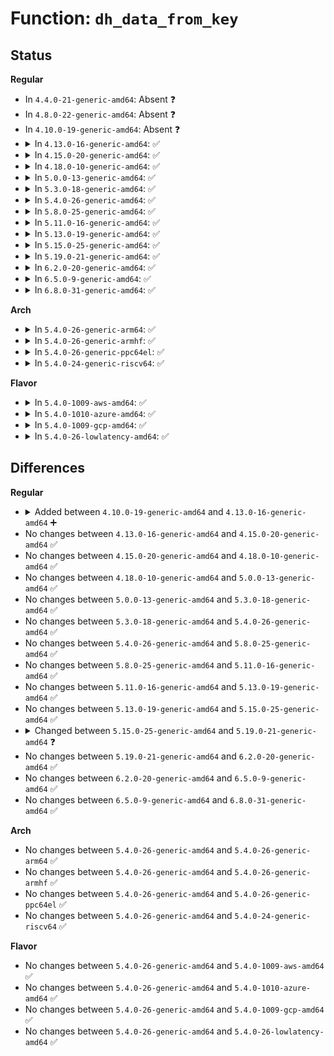 # Function: <code>dh_data_from_key</code>

## Status
<b>Regular</b>
<ul>
<li>
In <code>4.4.0-21-generic-amd64</code>: Absent ❓
</li>
<li>
In <code>4.8.0-22-generic-amd64</code>: Absent ❓
</li>
<li>
In <code>4.10.0-19-generic-amd64</code>: Absent ❓
</li>
<li>
<details>
<summary>In <code>4.13.0-16-generic-amd64</code>: ✅</summary>

```c
ssize_t dh_data_from_key(key_serial_t keyid, void * * data)
```

```json
{
  "name": "dh_data_from_key",
  "collision_type": "Unique Static",
  "inline_type": "No",
  "funcs": [
    {
      "addr": 18446744071582604272,
      "name": "dh_data_from_key",
      "external": false,
      "loc": "security/keys/dh.c:21",
      "file": "security/keys/dh.c",
      "inline": "seen, unknown",
      "caller_inline": [],
      "caller_func": [
        "security/keys/dh.c:__keyctl_dh_compute",
        "security/keys/dh.c:__keyctl_dh_compute",
        "security/keys/dh.c:__keyctl_dh_compute",
        "security/keys/dh.c:__keyctl_dh_compute"
      ]
    }
  ],
  "symbols": [
    {
      "addr": 18446744071582604272,
      "name": "dh_data_from_key",
      "section": ".text",
      "bind": "STB_LOCAL",
      "size": 172
    }
  ]
}
```
</details>
</li>
<li>
<details>
<summary>In <code>4.15.0-20-generic-amd64</code>: ✅</summary>

```c
ssize_t dh_data_from_key(key_serial_t keyid, void * * data)
```

```json
{
  "name": "dh_data_from_key",
  "collision_type": "Unique Static",
  "inline_type": "No",
  "funcs": [
    {
      "addr": 18446744071582757744,
      "name": "dh_data_from_key",
      "external": false,
      "loc": "security/keys/dh.c:21",
      "file": "security/keys/dh.c",
      "inline": "seen, unknown",
      "caller_inline": [],
      "caller_func": [
        "security/keys/dh.c:__keyctl_dh_compute",
        "security/keys/dh.c:__keyctl_dh_compute",
        "security/keys/dh.c:__keyctl_dh_compute",
        "security/keys/dh.c:__keyctl_dh_compute"
      ]
    }
  ],
  "symbols": [
    {
      "addr": 18446744071582757744,
      "name": "dh_data_from_key",
      "section": ".text",
      "bind": "STB_LOCAL",
      "size": 172
    }
  ]
}
```
</details>
</li>
<li>
<details>
<summary>In <code>4.18.0-10-generic-amd64</code>: ✅</summary>

```c
ssize_t dh_data_from_key(key_serial_t keyid, void * * data)
```

```json
{
  "name": "dh_data_from_key",
  "collision_type": "Unique Static",
  "inline_type": "No",
  "funcs": [
    {
      "addr": 18446744071582957936,
      "name": "dh_data_from_key",
      "external": false,
      "loc": "security/keys/dh.c:21",
      "file": "security/keys/dh.c",
      "inline": "seen, unknown",
      "caller_inline": [],
      "caller_func": [
        "security/keys/dh.c:__keyctl_dh_compute",
        "security/keys/dh.c:__keyctl_dh_compute",
        "security/keys/dh.c:__keyctl_dh_compute",
        "security/keys/dh.c:__keyctl_dh_compute"
      ]
    }
  ],
  "symbols": [
    {
      "addr": 18446744071582957936,
      "name": "dh_data_from_key",
      "section": ".text",
      "bind": "STB_LOCAL",
      "size": 177
    }
  ]
}
```
</details>
</li>
<li>
<details>
<summary>In <code>5.0.0-13-generic-amd64</code>: ✅</summary>

```c
ssize_t dh_data_from_key(key_serial_t keyid, void * * data)
```

```json
{
  "name": "dh_data_from_key",
  "collision_type": "Unique Static",
  "inline_type": "No",
  "funcs": [
    {
      "addr": 18446744071583067504,
      "name": "dh_data_from_key",
      "external": false,
      "loc": "security/keys/dh.c:21",
      "file": "security/keys/dh.c",
      "inline": "seen, unknown",
      "caller_inline": [],
      "caller_func": [
        "security/keys/dh.c:__keyctl_dh_compute",
        "security/keys/dh.c:__keyctl_dh_compute",
        "security/keys/dh.c:__keyctl_dh_compute",
        "security/keys/dh.c:__keyctl_dh_compute"
      ]
    }
  ],
  "symbols": [
    {
      "addr": 18446744071583067504,
      "name": "dh_data_from_key",
      "section": ".text",
      "bind": "STB_LOCAL",
      "size": 177
    }
  ]
}
```
</details>
</li>
<li>
<details>
<summary>In <code>5.3.0-18-generic-amd64</code>: ✅</summary>

```c
ssize_t dh_data_from_key(key_serial_t keyid, void * * data)
```

```json
{
  "name": "dh_data_from_key",
  "collision_type": "Unique Static",
  "inline_type": "No",
  "funcs": [
    {
      "addr": 18446744071583252224,
      "name": "dh_data_from_key",
      "external": false,
      "loc": "security/keys/dh.c:17",
      "file": "security/keys/dh.c",
      "inline": "seen, unknown",
      "caller_inline": [],
      "caller_func": [
        "security/keys/dh.c:__keyctl_dh_compute",
        "security/keys/dh.c:__keyctl_dh_compute",
        "security/keys/dh.c:__keyctl_dh_compute",
        "security/keys/dh.c:__keyctl_dh_compute"
      ]
    }
  ],
  "symbols": [
    {
      "addr": 18446744071583252224,
      "name": "dh_data_from_key",
      "section": ".text",
      "bind": "STB_LOCAL",
      "size": 198
    }
  ]
}
```
</details>
</li>
<li>
<details>
<summary>In <code>5.4.0-26-generic-amd64</code>: ✅</summary>

```c
ssize_t dh_data_from_key(key_serial_t keyid, void * * data)
```

```json
{
  "name": "dh_data_from_key",
  "collision_type": "Unique Static",
  "inline_type": "No",
  "funcs": [
    {
      "addr": 18446744071583358064,
      "name": "dh_data_from_key",
      "external": false,
      "loc": "security/keys/dh.c:17",
      "file": "security/keys/dh.c",
      "inline": "seen, unknown",
      "caller_inline": [],
      "caller_func": [
        "security/keys/dh.c:__keyctl_dh_compute",
        "security/keys/dh.c:__keyctl_dh_compute",
        "security/keys/dh.c:__keyctl_dh_compute",
        "security/keys/dh.c:__keyctl_dh_compute"
      ]
    }
  ],
  "symbols": [
    {
      "addr": 18446744071583358064,
      "name": "dh_data_from_key",
      "section": ".text",
      "bind": "STB_LOCAL",
      "size": 198
    }
  ]
}
```
</details>
</li>
<li>
<details>
<summary>In <code>5.8.0-25-generic-amd64</code>: ✅</summary>

```c
ssize_t dh_data_from_key(key_serial_t keyid, void * * data)
```

```json
{
  "name": "dh_data_from_key",
  "collision_type": "Unique Static",
  "inline_type": "No",
  "funcs": [
    {
      "addr": 18446744071583693968,
      "name": "dh_data_from_key",
      "external": false,
      "loc": "security/keys/dh.c:17",
      "file": "security/keys/dh.c",
      "inline": "seen, unknown",
      "caller_inline": [],
      "caller_func": [
        "security/keys/dh.c:__keyctl_dh_compute",
        "security/keys/dh.c:__keyctl_dh_compute",
        "security/keys/dh.c:__keyctl_dh_compute"
      ]
    }
  ],
  "symbols": [
    {
      "addr": 18446744071583693968,
      "name": "dh_data_from_key",
      "section": ".text",
      "bind": "STB_LOCAL",
      "size": 198
    }
  ]
}
```
</details>
</li>
<li>
<details>
<summary>In <code>5.11.0-16-generic-amd64</code>: ✅</summary>

```c
ssize_t dh_data_from_key(key_serial_t keyid, void * * data)
```

```json
{
  "name": "dh_data_from_key",
  "collision_type": "Unique Static",
  "inline_type": "No",
  "funcs": [
    {
      "addr": 18446744071583815328,
      "name": "dh_data_from_key",
      "external": false,
      "loc": "security/keys/dh.c:17",
      "file": "security/keys/dh.c",
      "inline": "seen, unknown",
      "caller_inline": [],
      "caller_func": [
        "security/keys/dh.c:__keyctl_dh_compute",
        "security/keys/dh.c:__keyctl_dh_compute",
        "security/keys/dh.c:__keyctl_dh_compute"
      ]
    }
  ],
  "symbols": [
    {
      "addr": 18446744071583815328,
      "name": "dh_data_from_key",
      "section": ".text",
      "bind": "STB_LOCAL",
      "size": 198
    }
  ]
}
```
</details>
</li>
<li>
<details>
<summary>In <code>5.13.0-19-generic-amd64</code>: ✅</summary>

```c
ssize_t dh_data_from_key(key_serial_t keyid, void * * data)
```

```json
{
  "name": "dh_data_from_key",
  "collision_type": "Unique Static",
  "inline_type": "No",
  "funcs": [
    {
      "addr": 18446744071583839504,
      "name": "dh_data_from_key",
      "external": false,
      "loc": "security/keys/dh.c:17",
      "file": "security/keys/dh.c",
      "inline": "seen, unknown",
      "caller_inline": [],
      "caller_func": [
        "security/keys/dh.c:__keyctl_dh_compute",
        "security/keys/dh.c:__keyctl_dh_compute",
        "security/keys/dh.c:__keyctl_dh_compute"
      ]
    }
  ],
  "symbols": [
    {
      "addr": 18446744071583839504,
      "name": "dh_data_from_key",
      "section": ".text",
      "bind": "STB_LOCAL",
      "size": 198
    }
  ]
}
```
</details>
</li>
<li>
<details>
<summary>In <code>5.15.0-25-generic-amd64</code>: ✅</summary>

```c
ssize_t dh_data_from_key(key_serial_t keyid, void * * data)
```

```json
{
  "name": "dh_data_from_key",
  "collision_type": "Unique Static",
  "inline_type": "No",
  "funcs": [
    {
      "addr": 18446744071584202496,
      "name": "dh_data_from_key",
      "external": false,
      "loc": "security/keys/dh.c:17",
      "file": "security/keys/dh.c",
      "inline": "seen, unknown",
      "caller_inline": [],
      "caller_func": [
        "security/keys/dh.c:__keyctl_dh_compute",
        "security/keys/dh.c:__keyctl_dh_compute",
        "security/keys/dh.c:__keyctl_dh_compute"
      ]
    }
  ],
  "symbols": [
    {
      "addr": 18446744071584202496,
      "name": "dh_data_from_key",
      "section": ".text",
      "bind": "STB_LOCAL",
      "size": 198
    }
  ]
}
```
</details>
</li>
<li>
<details>
<summary>In <code>5.19.0-21-generic-amd64</code>: ✅</summary>

```c
ssize_t dh_data_from_key(key_serial_t keyid, const void * * data)
```

```json
{
  "name": "dh_data_from_key",
  "collision_type": "Unique Static",
  "inline_type": "No",
  "funcs": [
    {
      "addr": 18446744071584805104,
      "name": "dh_data_from_key",
      "external": false,
      "loc": "security/keys/dh.c:18",
      "file": "security/keys/dh.c",
      "inline": "seen, unknown",
      "caller_inline": [],
      "caller_func": [
        "security/keys/dh.c:__keyctl_dh_compute",
        "security/keys/dh.c:__keyctl_dh_compute",
        "security/keys/dh.c:__keyctl_dh_compute",
        "security/keys/dh.c:__keyctl_dh_compute"
      ]
    }
  ],
  "symbols": [
    {
      "addr": 18446744071584805104,
      "name": "dh_data_from_key",
      "section": ".text",
      "bind": "STB_LOCAL",
      "size": 216
    }
  ]
}
```
</details>
</li>
<li>
<details>
<summary>In <code>6.2.0-20-generic-amd64</code>: ✅</summary>

```c
ssize_t dh_data_from_key(key_serial_t keyid, const void * * data)
```

```json
{
  "name": "dh_data_from_key",
  "collision_type": "Unique Static",
  "inline_type": "No",
  "funcs": [
    {
      "addr": 18446744071585503456,
      "name": "dh_data_from_key",
      "external": false,
      "loc": "security/keys/dh.c:18",
      "file": "security/keys/dh.c",
      "inline": "seen, unknown",
      "caller_inline": [],
      "caller_func": [
        "security/keys/dh.c:__keyctl_dh_compute",
        "security/keys/dh.c:__keyctl_dh_compute",
        "security/keys/dh.c:__keyctl_dh_compute",
        "security/keys/dh.c:__keyctl_dh_compute"
      ]
    }
  ],
  "symbols": [
    {
      "addr": 18446744071585503456,
      "name": "dh_data_from_key",
      "section": ".text",
      "bind": "STB_LOCAL",
      "size": 216
    }
  ]
}
```
</details>
</li>
<li>
<details>
<summary>In <code>6.5.0-9-generic-amd64</code>: ✅</summary>

```c
ssize_t dh_data_from_key(key_serial_t keyid, const void * * data)
```

```json
{
  "name": "dh_data_from_key",
  "collision_type": "Unique Static",
  "inline_type": "No",
  "funcs": [
    {
      "addr": 18446744071585734976,
      "name": "dh_data_from_key",
      "external": false,
      "loc": "security/keys/dh.c:18",
      "file": "security/keys/dh.c",
      "inline": "seen, unknown",
      "caller_inline": [],
      "caller_func": [
        "security/keys/dh.c:__keyctl_dh_compute",
        "security/keys/dh.c:__keyctl_dh_compute",
        "security/keys/dh.c:__keyctl_dh_compute",
        "security/keys/dh.c:__keyctl_dh_compute"
      ]
    }
  ],
  "symbols": [
    {
      "addr": 18446744071585734976,
      "name": "dh_data_from_key",
      "section": ".text",
      "bind": "STB_LOCAL",
      "size": 216
    }
  ]
}
```
</details>
</li>
<li>
<details>
<summary>In <code>6.8.0-31-generic-amd64</code>: ✅</summary>

```c
ssize_t dh_data_from_key(key_serial_t keyid, const void * * data)
```

```json
{
  "name": "dh_data_from_key",
  "collision_type": "Unique Static",
  "inline_type": "No",
  "funcs": [
    {
      "addr": 18446744071585982224,
      "name": "dh_data_from_key",
      "external": false,
      "loc": "security/keys/dh.c:18",
      "file": "security/keys/dh.c",
      "inline": "seen, unknown",
      "caller_inline": [],
      "caller_func": [
        "security/keys/dh.c:__keyctl_dh_compute",
        "security/keys/dh.c:__keyctl_dh_compute",
        "security/keys/dh.c:__keyctl_dh_compute",
        "security/keys/dh.c:__keyctl_dh_compute"
      ]
    }
  ],
  "symbols": [
    {
      "addr": 18446744071585982224,
      "name": "dh_data_from_key",
      "section": ".text",
      "bind": "STB_LOCAL",
      "size": 216
    }
  ]
}
```
</details>
</li>
</ul>
<b>Arch</b>
<ul>
<li>
<details>
<summary>In <code>5.4.0-26-generic-arm64</code>: ✅</summary>

```c
ssize_t dh_data_from_key(key_serial_t keyid, void * * data)
```

```json
{
  "name": "dh_data_from_key",
  "collision_type": "Unique Static",
  "inline_type": "No",
  "funcs": [
    {
      "addr": 18446603336495103456,
      "name": "dh_data_from_key",
      "external": false,
      "loc": "security/keys/dh.c:17",
      "file": "security/keys/dh.c",
      "inline": "seen, unknown",
      "caller_inline": [],
      "caller_func": [
        "security/keys/dh.c:__keyctl_dh_compute",
        "security/keys/dh.c:__keyctl_dh_compute",
        "security/keys/dh.c:__keyctl_dh_compute",
        "security/keys/dh.c:__keyctl_dh_compute"
      ]
    }
  ],
  "symbols": [
    {
      "addr": 18446603336495103456,
      "name": "dh_data_from_key",
      "section": ".text",
      "bind": "STB_LOCAL",
      "size": 224
    }
  ]
}
```
</details>
</li>
<li>
<details>
<summary>In <code>5.4.0-26-generic-armhf</code>: ✅</summary>

```c
ssize_t dh_data_from_key(key_serial_t keyid, void * * data)
```

```json
{
  "name": "dh_data_from_key",
  "collision_type": "Unique Static",
  "inline_type": "No",
  "funcs": [
    {
      "addr": 3228494840,
      "name": "dh_data_from_key",
      "external": false,
      "loc": "security/keys/dh.c:17",
      "file": "security/keys/dh.c",
      "inline": "seen, unknown",
      "caller_inline": [],
      "caller_func": [
        "security/keys/dh.c:__keyctl_dh_compute",
        "security/keys/dh.c:__keyctl_dh_compute",
        "security/keys/dh.c:__keyctl_dh_compute",
        "security/keys/dh.c:__keyctl_dh_compute"
      ]
    }
  ],
  "symbols": [
    {
      "addr": 3228494840,
      "name": "dh_data_from_key",
      "section": ".text",
      "bind": "STB_LOCAL",
      "size": 180
    }
  ]
}
```
</details>
</li>
<li>
<details>
<summary>In <code>5.4.0-26-generic-ppc64el</code>: ✅</summary>

```c
ssize_t dh_data_from_key(key_serial_t keyid, void * * data)
```

```json
{
  "name": "dh_data_from_key",
  "collision_type": "Unique Static",
  "inline_type": "No",
  "funcs": [
    {
      "addr": 13835058055289007920,
      "name": "dh_data_from_key",
      "external": false,
      "loc": "security/keys/dh.c:17",
      "file": "security/keys/dh.c",
      "inline": "seen, unknown",
      "caller_inline": [],
      "caller_func": [
        "security/keys/dh.c:__keyctl_dh_compute",
        "security/keys/dh.c:__keyctl_dh_compute",
        "security/keys/dh.c:__keyctl_dh_compute",
        "security/keys/dh.c:__keyctl_dh_compute"
      ]
    }
  ],
  "symbols": [
    {
      "addr": 13835058055289007920,
      "name": "dh_data_from_key",
      "section": ".text",
      "bind": "STB_LOCAL",
      "size": 296
    }
  ]
}
```
</details>
</li>
<li>
<details>
<summary>In <code>5.4.0-24-generic-riscv64</code>: ✅</summary>

```c
ssize_t dh_data_from_key(key_serial_t keyid, void * * data)
```

```json
{
  "name": "dh_data_from_key",
  "collision_type": "Unique Static",
  "inline_type": "No",
  "funcs": [
    {
      "addr": 18446743936274362230,
      "name": "dh_data_from_key",
      "external": false,
      "loc": "security/keys/dh.c:17",
      "file": "security/keys/dh.c",
      "inline": "seen, unknown",
      "caller_inline": [],
      "caller_func": [
        "security/keys/dh.c:__keyctl_dh_compute",
        "security/keys/dh.c:__keyctl_dh_compute",
        "security/keys/dh.c:__keyctl_dh_compute",
        "security/keys/dh.c:__keyctl_dh_compute"
      ]
    }
  ],
  "symbols": [
    {
      "addr": 18446743936274362230,
      "name": "dh_data_from_key",
      "section": ".text",
      "bind": "STB_LOCAL",
      "size": 188
    }
  ]
}
```
</details>
</li>
</ul>
<b>Flavor</b>
<ul>
<li>
<details>
<summary>In <code>5.4.0-1009-aws-amd64</code>: ✅</summary>

```c
ssize_t dh_data_from_key(key_serial_t keyid, void * * data)
```

```json
{
  "name": "dh_data_from_key",
  "collision_type": "Unique Static",
  "inline_type": "No",
  "funcs": [
    {
      "addr": 18446744071583326800,
      "name": "dh_data_from_key",
      "external": false,
      "loc": "security/keys/dh.c:17",
      "file": "security/keys/dh.c",
      "inline": "seen, unknown",
      "caller_inline": [],
      "caller_func": [
        "security/keys/dh.c:__keyctl_dh_compute",
        "security/keys/dh.c:__keyctl_dh_compute",
        "security/keys/dh.c:__keyctl_dh_compute",
        "security/keys/dh.c:__keyctl_dh_compute"
      ]
    }
  ],
  "symbols": [
    {
      "addr": 18446744071583326800,
      "name": "dh_data_from_key",
      "section": ".text",
      "bind": "STB_LOCAL",
      "size": 198
    }
  ]
}
```
</details>
</li>
<li>
<details>
<summary>In <code>5.4.0-1010-azure-amd64</code>: ✅</summary>

```c
ssize_t dh_data_from_key(key_serial_t keyid, void * * data)
```

```json
{
  "name": "dh_data_from_key",
  "collision_type": "Unique Static",
  "inline_type": "No",
  "funcs": [
    {
      "addr": 18446744071583263904,
      "name": "dh_data_from_key",
      "external": false,
      "loc": "security/keys/dh.c:17",
      "file": "security/keys/dh.c",
      "inline": "seen, unknown",
      "caller_inline": [],
      "caller_func": [
        "security/keys/dh.c:__keyctl_dh_compute",
        "security/keys/dh.c:__keyctl_dh_compute",
        "security/keys/dh.c:__keyctl_dh_compute",
        "security/keys/dh.c:__keyctl_dh_compute"
      ]
    }
  ],
  "symbols": [
    {
      "addr": 18446744071583263904,
      "name": "dh_data_from_key",
      "section": ".text",
      "bind": "STB_LOCAL",
      "size": 198
    }
  ]
}
```
</details>
</li>
<li>
<details>
<summary>In <code>5.4.0-1009-gcp-amd64</code>: ✅</summary>

```c
ssize_t dh_data_from_key(key_serial_t keyid, void * * data)
```

```json
{
  "name": "dh_data_from_key",
  "collision_type": "Unique Static",
  "inline_type": "No",
  "funcs": [
    {
      "addr": 18446744071583310576,
      "name": "dh_data_from_key",
      "external": false,
      "loc": "security/keys/dh.c:17",
      "file": "security/keys/dh.c",
      "inline": "seen, unknown",
      "caller_inline": [],
      "caller_func": [
        "security/keys/dh.c:__keyctl_dh_compute",
        "security/keys/dh.c:__keyctl_dh_compute",
        "security/keys/dh.c:__keyctl_dh_compute",
        "security/keys/dh.c:__keyctl_dh_compute"
      ]
    }
  ],
  "symbols": [
    {
      "addr": 18446744071583310576,
      "name": "dh_data_from_key",
      "section": ".text",
      "bind": "STB_LOCAL",
      "size": 198
    }
  ]
}
```
</details>
</li>
<li>
<details>
<summary>In <code>5.4.0-26-lowlatency-amd64</code>: ✅</summary>

```c
ssize_t dh_data_from_key(key_serial_t keyid, void * * data)
```

```json
{
  "name": "dh_data_from_key",
  "collision_type": "Unique Static",
  "inline_type": "No",
  "funcs": [
    {
      "addr": 18446744071583405600,
      "name": "dh_data_from_key",
      "external": false,
      "loc": "security/keys/dh.c:17",
      "file": "security/keys/dh.c",
      "inline": "seen, unknown",
      "caller_inline": [],
      "caller_func": [
        "security/keys/dh.c:__keyctl_dh_compute",
        "security/keys/dh.c:__keyctl_dh_compute",
        "security/keys/dh.c:__keyctl_dh_compute",
        "security/keys/dh.c:__keyctl_dh_compute"
      ]
    }
  ],
  "symbols": [
    {
      "addr": 18446744071583405600,
      "name": "dh_data_from_key",
      "section": ".text",
      "bind": "STB_LOCAL",
      "size": 198
    }
  ]
}
```
</details>
</li>
</ul>

## Differences
<b>Regular</b>
<ul>
<li>
<details>
<summary>Added between <code>4.10.0-19-generic-amd64</code> and <code>4.13.0-16-generic-amd64</code> ➕</summary>

```c
ssize_t dh_data_from_key(key_serial_t keyid, void * * data)
```
</details>
</li>
<li>
No changes between <code>4.13.0-16-generic-amd64</code> and <code>4.15.0-20-generic-amd64</code> ✅
</li>
<li>
No changes between <code>4.15.0-20-generic-amd64</code> and <code>4.18.0-10-generic-amd64</code> ✅
</li>
<li>
No changes between <code>4.18.0-10-generic-amd64</code> and <code>5.0.0-13-generic-amd64</code> ✅
</li>
<li>
No changes between <code>5.0.0-13-generic-amd64</code> and <code>5.3.0-18-generic-amd64</code> ✅
</li>
<li>
No changes between <code>5.3.0-18-generic-amd64</code> and <code>5.4.0-26-generic-amd64</code> ✅
</li>
<li>
No changes between <code>5.4.0-26-generic-amd64</code> and <code>5.8.0-25-generic-amd64</code> ✅
</li>
<li>
No changes between <code>5.8.0-25-generic-amd64</code> and <code>5.11.0-16-generic-amd64</code> ✅
</li>
<li>
No changes between <code>5.11.0-16-generic-amd64</code> and <code>5.13.0-19-generic-amd64</code> ✅
</li>
<li>
No changes between <code>5.13.0-19-generic-amd64</code> and <code>5.15.0-25-generic-amd64</code> ✅
</li>
<li>
<details>
<summary>Changed between <code>5.15.0-25-generic-amd64</code> and <code>5.19.0-21-generic-amd64</code> ❓</summary>
<ul>
<li>
<b>Param type changed. </b>
<code>void * * data</code> ➡️ <code>const void * * data</code>
</li>
</ul>
</details>
</li>
<li>
No changes between <code>5.19.0-21-generic-amd64</code> and <code>6.2.0-20-generic-amd64</code> ✅
</li>
<li>
No changes between <code>6.2.0-20-generic-amd64</code> and <code>6.5.0-9-generic-amd64</code> ✅
</li>
<li>
No changes between <code>6.5.0-9-generic-amd64</code> and <code>6.8.0-31-generic-amd64</code> ✅
</li>
</ul>
<b>Arch</b>
<ul>
<li>
No changes between <code>5.4.0-26-generic-amd64</code> and <code>5.4.0-26-generic-arm64</code> ✅
</li>
<li>
No changes between <code>5.4.0-26-generic-amd64</code> and <code>5.4.0-26-generic-armhf</code> ✅
</li>
<li>
No changes between <code>5.4.0-26-generic-amd64</code> and <code>5.4.0-26-generic-ppc64el</code> ✅
</li>
<li>
No changes between <code>5.4.0-26-generic-amd64</code> and <code>5.4.0-24-generic-riscv64</code> ✅
</li>
</ul>
<b>Flavor</b>
<ul>
<li>
No changes between <code>5.4.0-26-generic-amd64</code> and <code>5.4.0-1009-aws-amd64</code> ✅
</li>
<li>
No changes between <code>5.4.0-26-generic-amd64</code> and <code>5.4.0-1010-azure-amd64</code> ✅
</li>
<li>
No changes between <code>5.4.0-26-generic-amd64</code> and <code>5.4.0-1009-gcp-amd64</code> ✅
</li>
<li>
No changes between <code>5.4.0-26-generic-amd64</code> and <code>5.4.0-26-lowlatency-amd64</code> ✅
</li>
</ul>
